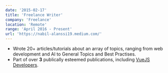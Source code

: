 ```yaml
---
date: '2015-02-17'
title: 'Freelance Writer'
company: 'Freelance'
location: 'Remote'
range: 'April 2016 - Present'
url: 'https://nabil-alanssi19.medium.com/'
---
```


- Wrote 20+ articles/tutorials about an array of topics, ranging from web development and AI to General Topics and Best Practises.
- Part of over **3** publically esteemed publications, including [VueJS Developers](https://medium.com/js-dojo).

